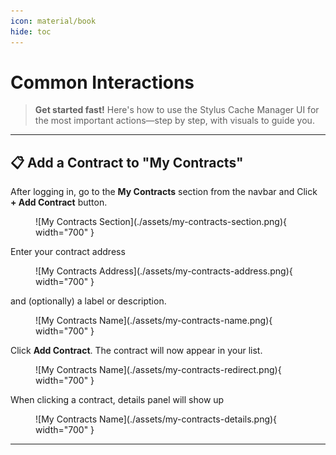 ```yaml
---
icon: material/book
hide: toc
---
```


# **Common Interactions**

> **Get started fast!** Here's how to use the Stylus Cache Manager UI for the most important actions—step by step, with visuals to guide you.

---

## **📋 Add a Contract to "My Contracts"**

After logging in, go to the **My Contracts** section from the navbar and Click **+ Add Contract** button.

<figure markdown="span">
  ![My Contracts Section](./assets/my-contracts-section.png){ width="700" }
</figure>

Enter your contract address

<figure markdown="span">
  ![My Contracts Address](./assets/my-contracts-address.png){ width="700" }
</figure>

and (optionally) a label or description.

<figure markdown="span">
  ![My Contracts Name](./assets/my-contracts-name.png){ width="700" }
</figure>

Click **Add Contract**. The contract will now appear in your list.

<figure markdown="span">
  ![My Contracts Name](./assets/my-contracts-redirect.png){ width="700" }
</figure>

When clicking a contract, details panel will show up

<figure markdown="span">
  ![My Contracts Name](./assets/my-contracts-details.png){ width="700" }
</figure>

---
